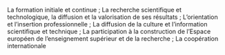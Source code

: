 

La formation initiale et continue ;
La recherche scientifique et technologique, la diffusion et la valorisation de ses résultats ;
L’orientation et l’insertion professionnelle ;
La diffusion de la culture et l’information scientifique et technique ;
La participation à la construction de l’Espace européen de l’enseignement supérieur et de la recherche ;
La coopération internationale
